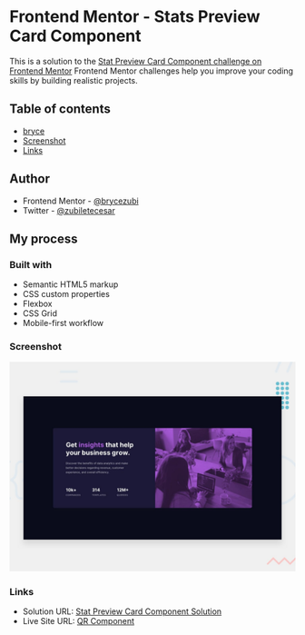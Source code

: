 # Frontend Mentor - Stats Preview Card Component
This is a solution to the [Stat Preview Card Component challenge on Frontend Mentor](https://www.frontendmentor.io/challenges/stats-preview-card-component-8JqbgoU62/hub)
Frontend Mentor challenges help you improve your coding skills by building realistic projects. 

## Table of contents
- [bryce](#author)
- [Screenshot](#screenshot)
- [Links](#links)

## Author
- Frontend Mentor - [@brycezubi](https://www.frontendmentor.io/profile/brycezubi)
- Twitter - [@zubiletecesar](https://twitter.com/home)

## My process

### Built with

- Semantic HTML5 markup
- CSS custom properties
- Flexbox
- CSS Grid
- Mobile-first workflow

### Screenshot

![Design preview for the QR Component coding challenge](https://github.com/brycezubi/Stats-Preview-Card/blob/main/desktop-preview.jpg)

### Links

- Solution URL: [Stat Preview Card Component Solution](https://www.frontendmentor.io/solutions/stats-preview-card-YbQl42Rgic)
- Live Site URL: [QR Component](https://waldir07.github.io/frontendchallenge-stats/)
